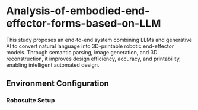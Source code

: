 # Analysis-of-embodied-end-effector-forms-based-on-LLM
This study proposes an end-to-end system combining LLMs and generative AI to convert natural language into 3D-printable robotic end-effector models. Through semantic parsing, image generation, and 3D reconstruction, it improves design efficiency, accuracy, and printability, enabling intelligent automated design.

## Environment Configuration
### Robosuite Setup
